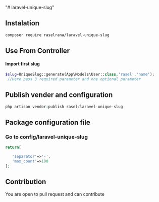 "# laravel-unique-slug" 
 ## Instalation
 ```sh 
 composer require raselrana/laravel-unique-slug
```
 ## Use From Controller
 #### Import first slug
```php
$slug=UniqueSlug::generate(App\Models\User::class,'rasel','name');
 //Here pass 3 required parameter and one optional parameter
 ```
 ## Publish vender and configuration
 ```php
 php artisan vendor:publish rasel/laravel-unique-slug
 ```
 ## Package configuration file
 ### Go to config/laravel-unique-slug
 ```php
 return[

    'separator'=>'-',
    'max_count'=>100
];
```
## Contribution
You are open to pull request and can contribute

